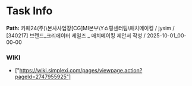 # Task Info

**Path:** 카페24(주)\본사사업장\[CG]MI본부\Y쇼핑센터팀\매치메이킹 / jysim / [340217] 브랜드_크리에이터 세일즈 _ 매치메이킹 제안서 작성 / 2025-10-01_00-00-00

### WIKI
- ["https://wiki.simplexi.com/pages/viewpage.action?pageId=2747955925"]

